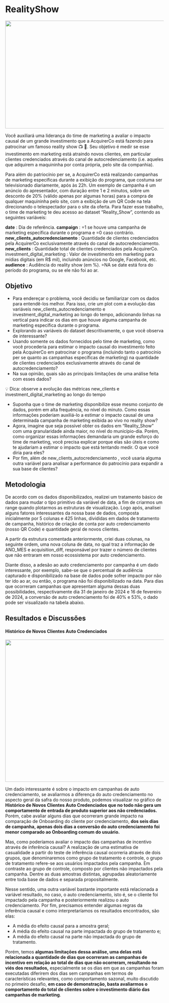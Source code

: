 # RealityShow

<p align="center">
  <img width="600" height="341" src="https://www.jornalismo.ufv.br/cinecom/wp-content/uploads/2021/06/reality-show.jpg">
</p>

Você auxiliará uma liderança do time de marketing a
avaliar o impacto causal de um grande investimento que a AcquirerCo está
fazendo para patrocinar um famoso reality show 📺 👀. Seu objetivo é medir se
esse investimento em marketing está atraindo novos clientes, em particular
clientes credenciados através do canal de autocredenciamento (i.e. aqueles
que adquirem a maquininha por conta própria, pelo site da companhia).

Para além do patriocínio per se, a AcquirerCo está realizando campanhas de
marketing específicas durante a exibição do programa, que costuma ser
televisionado diariamente, após às 22h. Um exemplo de campanha é um
anúncio do apresentador, com duração entre 1 e 2 minutos, sobre um desconto
de 20% (válido apenas por algumas horas) para a compra de qualquer
maquininha pelo site, com a exibição de um QR Code na tela direcionando o
telespectador para o site da oferta. 
Para fazer esse trabalho, o time de marketing te deu acesso ao dataset
“Reality_Show”, contendo as seguintes variáveis:

**date** : Dia de referência.
**campaign** : =1 se houve uma campanha de marketing específica durante o
programa e =0 caso contrário.
**new_clients_autocredenciamento** : Quantidade de clientes credenciados pela
AcquirerCo exclusivamente através do canal de autocredenciamento.
**new_clients** : Quantidade total de clientes credenciados pela AcquirerCo.
investment_digital_marketing : Valor de investimento em marketing para mídias
digitais (em R$ mil), incluindo anúncios no Google, Facebook, etc.
**audience** : Audiência do reality show (em %). =NA se date está fora do
período do programa, ou se ele não foi ao ar.

## Objetivo
  - Para endereçar o problema, você decidiu se familiarizar com os dados para
entendê-los melhor. Para isso, crie um plot com a evolução das variáveis 
new_clients_autocredenciamento e investment_digital_marketing ao longo do tempo,
adicionando linhas na vertical para indicar os dias em que houve alguma
campanha de marketing específica durante o programa.
  - Explorando as variáveis do dataset descritivamente, o que você observa de
interessante?
  - Usando somente os dados fornecidos pelo time de marketing, como você
procederia para estimar o impacto causal do investimento feito pela
AcquirerCo em patrocinar o programa (incluindo tanto o patrocínio per se
quanto as campanhas específicas de marketing) na quantidade de clientes
credenciados exclusivamente através do canal de autocredenciamento?
  - Na sua opinião, quais são as principais limitações de uma análise feita com
esses dados?

💡 Dica: observe a evolução das métricas new_clients e 
investment_digital_marketing ao longo do tempo

  - Suponha que o time de marketing disponibilize esse mesmo conjunto de
dados, porém em alta frequência, no nível do minuto. Como essas
informações poderiam auxiliá-lo a estimar o impacto causal de uma
determinada campanha de marketing exibida ao vivo no reality show?
  - Agora, imagine que seja possível obter os dados em “Reality_Show” com
uma granularidade ainda maior, no nível do município-dia. Porém, como
organizar essas informações demandaria um grande esforço do time de
marketing, você precisa explicar porque elas são úteis e como te ajudariam
a estimar o impacto que está tentando medir. O que você diria para eles?
  - Por fim, além de new_clients_autocredenciamento , você usaria alguma outra
variável para analisar a performance do patrocínio
para expandir a sua base de clientes?

## Metodologia

De acordo com os dados disponibilizados, realizei um tratamento básico de dados para mudar o tipo 
primitivo da variável de data, a fim de criarmos um range quando plotarmos as estruturas de visualização. Logo
após, analisei alguns fatores interessantes da nossa base de dados, composta inicialmente por 5 colunas e 425 
linhas, divididas em dados de tratamento de campanha, histórico de criação de conta por auto credenciamento
(nosso QR Code) e quantidade geral de novos clientes.

A partir da estrutura comentada anteriormente, criei duas colunas, na seguinte ordem, uma nova 
coluna de data, no qual traz a informação de ANO_MES e acquisition_diff, responsável por trazer o número de 
clientes que não entraram em nosso ecossistema por auto credenciamento.

Diante disso, a adesão ao auto credenciamento por campanha é um dado interessante, por exemplo, 
sabe-se que o percentual de audiência capturado e disponibilizado na base de dados pode sofrer impacto por 
não ter ido ao ar, ou então, o programa não foi disponibilizado na data. Para dias que ocorreram campanhas 
que apresentam alguma dessas duas possibilidades, respectivamente dia 31 de janeiro de 2024 e 16 de 
fevereiro de 2024, a conversão de auto credenciamento foi de 40% e 53%, o dado pode ser visualizado na 
tabela abaixo.

## Resultados e Discussões

#### Histórico de Novos Clientes Auto Credenciados


<a href="https://github.com/wander-asb/RealityShow/blob/main/RealityShow/Graficos/oneBarLinePlot.png?raw=true" target="_blank">
  <img width="1522" height="450" src="https://simpleads.com.br/wp-content/uploads/2018/05/191576-segmentacao-de-mercado-conheca-3-grandes-conceitos-do-marketing-1.jpg">
</a>



Um dado interessante é sobre o impacto em campanhas de auto credenciamento, se avaliarmos a 
diferença do auto credenciamento no aspecto geral da safra do nosso produto, podemos visualizar no gráfico 
de **Histórico de Novos Clientes Auto Credenciados que no todo não gera um comportamento de entrada de 
produto superior aos não credenciados.** Porém, cabe avaliar alguns dias que ocorreram grande impacto na 
comparação de Onboarding do cliente por credenciamento, **dos seis dias de campanha, apenas dois dias a 
conversão do auto credenciamento foi menor comparado ao Onboarding comum do usuário.**

Mas, como poderíamos avaliar o impacto das campanhas de incentivo através de inferência causal? A 
realização de uma estimativa de casualidade a partir do teste de inferência causal ocorreria através de dois 
grupos, que denominaremos como grupo de tratamento e controle, o grupo de tratamento refere-se aos 
usuários impactados pela campanha. Em contraste ao grupo de controle, composto por clientes não impactados 
pela campanha. Dentre as duas amostras distintas, agrupadas aleatoriamente entre toda base de dados e 
separada propositalmente.

Nesse sentido, uma outra variável bastante importante está relacionada a variável resultado, no caso, o auto 
credenciamento, isto é, se o cliente foi impactado pela campanha e posteriormente realizou o auto 
credenciamento. Por fim, precisamos entender algumas regras da inferência causal e como interpretaríamos os 
resultados encontrados, são elas:

  - A média do efeito causal para a amostra geral;
  - A média do efeito causal na parte impactada do grupo de tratamento e;
  - A média do efeito causal na parte não impactada do grupo de tratamento.

Porém, temos **algumas limitações dessa análise, uma delas está relacionada a quantidade de dias que 
ocorreram as campanhas de incentivo em relação ao total de dias que não ocorreram, resultando no viés dos
resultados,** especialmente se os dias em que as campanhas foram executadas diferirem dos dias sem campanhas 
em termos de características relevantes, como comportamento sazonal, muito discutido no primeiro desafio,
**em caso de demonstração, basta avaliarmos o comportamento do total de clientes sobre o investimento 
diário das campanhas de marketing**.
